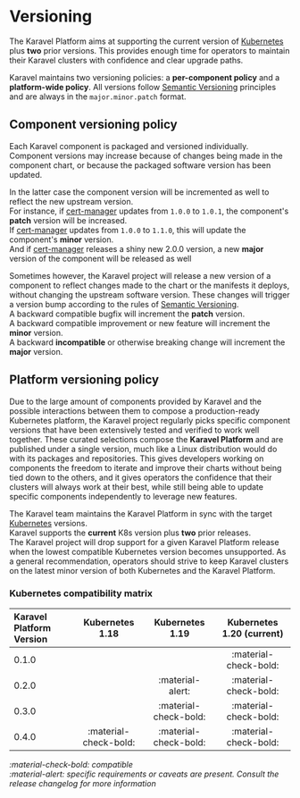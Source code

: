 # Versioning

The Karavel Platform aims at supporting the current version of [Kubernetes] plus **two** prior versions. This
provides enough time for operators to maintain their Karavel clusters with confidence and clear upgrade paths.

Karavel maintains two versioning policies: a **per-component policy** and a **platform-wide policy**.
All versions follow [Semantic Versioning] principles and are always in the `major.minor.patch` format.

## Component versioning policy

Each Karavel component is packaged and versioned individually. Component versions may increase because of
changes being made in the component chart, or because the packaged software version has been updated. 

In the latter case the component version will be incremented as well to reflect the new upstream version.  
For instance, if [cert-manager] updates from `1.0.0` to `1.0.1`, the component's **patch** version will be increased.  
If [cert-manager] updates from `1.0.0` to `1.1.0`, this will update the component's **minor** version.  
And if [cert-manager] releases a shiny new 2.0.0 version, a new **major** version of the component will be released as well

Sometimes however, the Karavel project will release a new version of a component to reflect changes made to the chart
or the manifests it deploys, without changing the upstream software version. 
These changes will trigger a version bump according to the rules of [Semantic Versioning].  
A backward compatible bugfix will increment the **patch** version.  
A backward compatible improvement or new feature will increment the **minor** version.  
A backward **incompatible** or otherwise breaking change will increment the **major** version.  

## Platform versioning policy

Due to the large amount of components provided by Karavel and the possible interactions between them to compose
a production-ready Kubernetes platform, the Karavel project regularly picks specific component versions that have been
extensively tested and verified to work well together. These curated selections compose the **Karavel Platform** and are published
under a single version, much like a Linux distribution would do with its packages and repositories. This gives developers working
on components the freedom to iterate and improve their charts without being tied down to the others, and it gives operators
the confidence that their clusters will always work at their best, while still being able to update specific components independently
to leverage new features.

The Karavel team maintains the Karavel Platform in sync with the target [Kubernetes] versions.  
Karavel supports the **current** K8s version plus **two** prior releases.  
The Karavel project will drop support for a given Karavel Platform release when the lowest compatible Kubernetes version
becomes unsupported. As a general recommendation, operators should strive to keep Karavel clusters on the latest minor
version of both Kubernetes and the Karavel Platform.

### Kubernetes compatibility matrix

| Karavel Platform Version  | Kubernetes 1.18         | Kubernetes 1.19         | Kubernetes 1.20 (current)    |
|:--------------------------|:-----------------------:|:-----------------------:|:----------------------------:|
| 0.1.0                     |                         |                         | :material-check-bold:        |
| 0.2.0                     |                         | :material-alert:        | :material-check-bold:        |
| 0.3.0                     |                         | :material-check-bold:   | :material-check-bold:        |
| 0.4.0                     | :material-check-bold:   | :material-check-bold:   | :material-check-bold:        |

*:material-check-bold: compatible*  
*:material-alert: specific requirements or caveats are present. Consult the release changelog for more information*  

[Kubernetes]: https://kubernetes.io/docs/setup/release/version-skew-policy/
[Semantic Versioning]: https://semver.org
[cert-manager]: components/core/cert-manager.md

